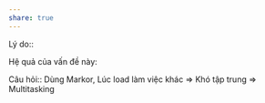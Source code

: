 ```yaml
---
share: true
---
```

Lý do:: 

Hệ quả của vấn đề này:


Câu hỏi:: Dùng Markor, Lúc load làm việc khác => Khó tập trung => Multitasking
